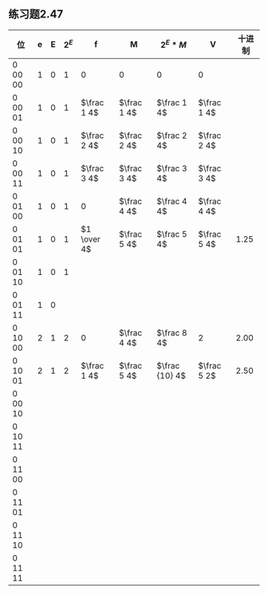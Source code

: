 ## 练习题2.47

| 位      | e    | E    | $2^E$ | f           | M           | $2^E * M$      | V           | 十进制 |
| ------- | ---- | ---- | ----- | ----------- | ----------- | -------------- | ----------- | ------ |
| 0 00 00 | 1    | 0    | 1     | 0           | 0           | 0              | 0           |        |
| 0 00 01 | 1    | 0    | 1     | $\frac 1 4$ | $\frac 1 4$ | $\frac 1 4$    | $\frac 1 4$ |        |
| 0 00 10 | 1    | 0    | 1     | $\frac 2 4$ | $\frac 2 4$ | $\frac 2 4$    | $\frac 2 4$ |        |
| 0 00 11 | 1    | 0    | 1     | $\frac 3 4$ | $\frac 3 4$ | $\frac 3 4$    | $\frac 3 4$ |        |
| 0 01 00 | 1    | 0    | 1     | 0           | $\frac 4 4$ | $\frac 4 4$    | $\frac 4 4$ |        |
| 0 01 01 | 1    | 0    | 1     | $1 \over 4$ | $\frac 5 4$ | $\frac 5 4$    | $\frac 5 4$ | 1.25   |
| 0 01 10 | 1    | 0    | 1     |             |             |                |             |        |
| 0 01 11 | 1    | 0    |       |             |             |                |             |        |
| 0 10 00 | 2    | 1    | 2     | 0           | $\frac 4 4$ | $\frac 8 4$    | 2           | 2.00   |
| 0 10 01 | 2    | 1    | 2     | $\frac 1 4$ | $\frac 5 4$ | $\frac {10} 4$ | $\frac 5 2$ | 2.50   |
| 0 00 10 |      |      |       |             |             |                |             |        |
| 0 10 11 |      |      |       |             |             |                |             |        |
| 0 11 00 |      |      |       |             |             |                |             |        |
| 0 11 01 |      |      |       |             |             |                |             |        |
| 0 11 10 |      |      |       |             |             |                |             |        |
| 0 11 11 |      |      |       |             |             |                |             |        |

